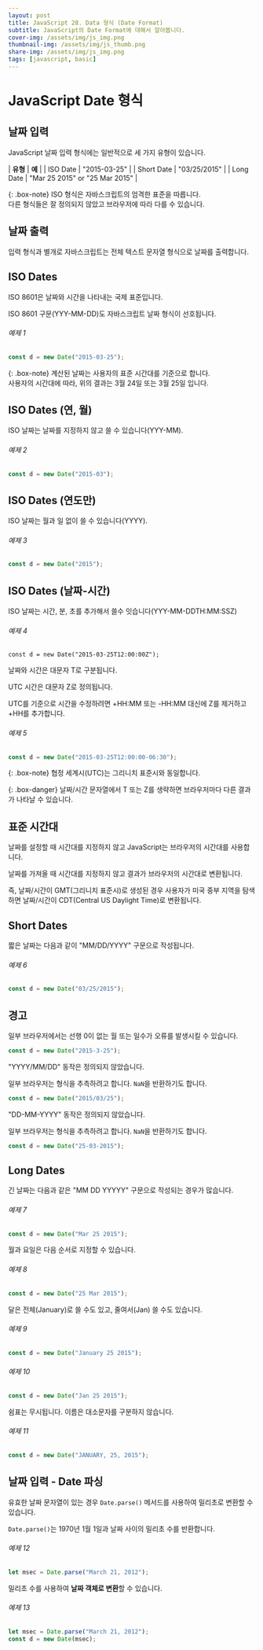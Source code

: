 ```yaml
---
layout: post
title: JavaScript 28. Data 형식 (Date Format)
subtitle: JavaScript의 Date Format에 대해서 알아봅니다.
cover-img: /assets/img/js_img.png
thumbnail-img: /assets/img/js_thumb.png
share-img: /assets/img/js_img.png
tags: [javascript, basic]
---
```


# JavaScript Date 형식

## 날짜 입력

JavaScript 날짜 입력 형식에는 일반적으로 세 가지 유형이 있습니다.

| **유형** |  **예** |
| ISO Date | "2015-03-25" |
| Short Date | "03/25/2015" |
| Long Date | 	"Mar 25 2015" or "25 Mar 2015" |

{: .box-note}
ISO 형식은 자바스크립트의 엄격한 표준을 따릅니다.<br>다른 형식들은 잘 정의되지 않았고 브라우저에 따라 다를 수 있습니다.

## 날짜 출력

입력 형식과 별개로 자바스크립트는 전체 텍스트 문자열 형식으로 날짜를 출력합니다.

## ISO Dates

ISO 8601은 날짜와 시간을 나타내는 국제 표준입니다.

ISO 8601 구문(YYY-MM-DD)도 자바스크립트 날짜 형식이 선호됩니다.

###### 예제 1

```javascript
const d = new Date("2015-03-25");
```

{: .box-note}
계산된 날짜는 사용자의 표준 시간대를 기준으로 합니다.<br>사용자의 시간대에 따라, 위의 결과는 3월 24일 또는 3월 25일 입니다.

## ISO Dates (연, 월)

ISO 날짜는 날짜를 지정하지 않고 쓸 수 있습니다(YYY-MM).

###### 예제 2

```javascript
const d = new Date("2015-03");
```

## ISO Dates (연도만)

ISO 날짜는 월과 일 없이 쓸 수 있습니다(YYYY).

###### 예제 3

```javascript
const d = new Date("2015");
```

## ISO Dates (날짜-시간)

ISO 날짜는 시간, 분, 초를 추가해서 쓸수 잇습니다(YYY-MM-DDTH:MM:SSZ)

###### 예제 4

```javsacript
const d = new Date("2015-03-25T12:00:00Z");
```

날짜와 시간은 대문자 T로 구분됩니다.

UTC 시간은 대문자 Z로 정의됩니다.

UTC를 기준으로 시간을 수정하려면 +HH:MM 또는 -HH:MM 대신에 Z를 제거하고 +HH를 추가합니다.

###### 예제 5

```javascript
const d = new Date("2015-03-25T12:00:00-06:30");
```

{: .box-note}
협정 세계시(UTC)는 그리니치 표준시와 동일합니다.

{: .box-danger}
날짜/시간 문자열에서 T 또는 Z를 생략하면 브라우저마다 다른 결과가 나타날 수 있습니다.

## 표준 시간대

날짜를 설정할 때 시간대를 지정하지 않고 JavaScript는 브라우저의 시간대를 사용합니다.

날짜를 가져올 때 시간대를 지정하지 않고 결과가 브라우저의 시간대로 변환됩니다.

즉, 날짜/시간이 GMT(그리니치 표준시)로 생성된 경우 사용자가 미국 중부 지역을 탐색하면 날짜/시간이 CDT(Central US Daylight Time)로 변환됩니다.

## Short Dates

짧은 날짜는 다음과 같이 "MM/DD/YYYY" 구문으로 작성됩니다.

###### 예제 6

```javascript
const d = new Date("03/25/2015");
```

## 경고

일부 브라우저에서는 선행 0이 없는 월 또는 일수가 오류를 발생시킬 수 있습니다.

```javascript
const d = new Date("2015-3-25");
```

"YYYY/MM/DD" 동작은 정의되지 않았습니다.

일부 브라우저는 형식을 추측하려고 합니다. ```NaN```을 반환하기도 합니다.

```javascript
const d = new Date("2015/03/25");
```

"DD-MM-YYYY" 동작은 정의되지 않았습니다.

일부 브라우저는 형식을 추측하려고 합니다. ```NaN```을 반환하기도 합니다.

```javascript
const d = new Date("25-03-2015");
```

## Long Dates

긴 날짜는 다음과 같은 "MM DD YYYYY" 구문으로 작성되는 경우가 많습니다.

###### 예제 7

```javascript
const d = new Date("Mar 25 2015");
```

월과 요일은 다음 순서로 지정할 수 있습니다.

###### 예제 8

```javascript
const d = new Date("25 Mar 2015");
```

달은 전체(January)로 쓸 수도 있고, 줄여서(Jan) 쓸 수도 있습니다.

###### 예제 9

```javascript
const d = new Date("January 25 2015");
```

###### 예제 10

```javascript
const d = new Date("Jan 25 2015");
```

쉼표는 무시됩니다. 이름은 대소문자를 구분하지 않습니다.

###### 예제 11

```javascript
const d = new Date("JANUARY, 25, 2015");
```

## 날짜 입력 - Date 파싱

유효한 날짜 문자열이 있는 경우 ```Date.parse()``` 메서드를 사용하여 밀리초로 변환할 수 있습니다.

```Date.parse()```는 1970년 1월 1일과 날짜 사이의 밀리초 수를 반환합니다.

###### 예제 12

```javascript
let msec = Date.parse("March 21, 2012");
```

밀리초 수를 사용하여 **날짜 객체로 변환**할 수 있습니다.

###### 예제 13

```javascript
let msec = Date.parse("March 21, 2012");
const d = new Date(msec);
```
